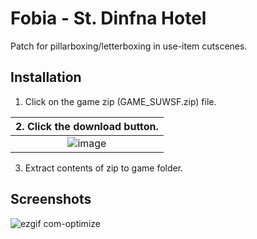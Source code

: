 # Fobia - St. Dinfna Hotel
Patch for pillarboxing/letterboxing in use-item cutscenes.

## Installation
1. Click on the game zip (GAME_SUWSF.zip) file.

| 2. Click the download button. |
|:-------------------------------------:|
| ![image](https://github.com/Lyall/UltrawidePatches/assets/695941/5ce06a5d-5d52-477d-9c02-84941ba833cb) |
3. Extract contents of zip to game folder.

## Screenshots
![ezgif com-optimize](https://github.com/p1xel8ted/UltrawidePatches/assets/10510767/caddd2f7-1a97-489f-9fdd-41b7c850ab68)

